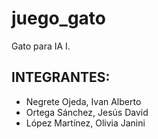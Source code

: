 # juego_gato

Gato para IA I.

## INTEGRANTES:
- Negrete Ojeda, Ivan Alberto
- Ortega Sánchez, Jesús David
- López Martínez, Olivia Janini
